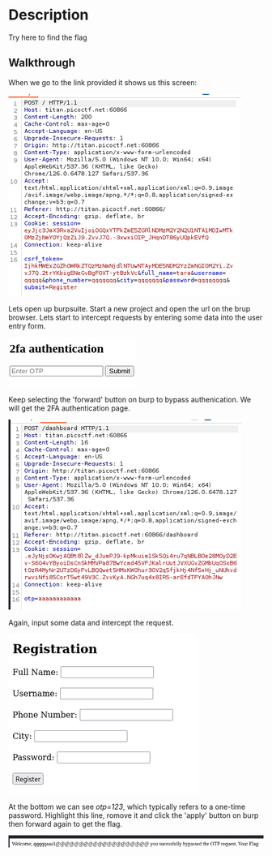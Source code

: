 # Description
Try here to find the flag

## Walkthrough
When we go to the link provided it shows us this screen:

![alt text](/Easy/Web/images/introToBurp1.png)

Lets open up burpsuite. Start a new project and open the url on the brup browser. Lets start to intercept requests by entering some data into the user entry form.

![alt text](/Easy/Web/images/introToBurp2.png)

Keep selecting the 'forward' button on burp to bypass authenication. We will get the 2FA authentication page.

![alt text](/Easy/Web/images/introToBurp3.png)

Again, input some data and intercept the request. 

![alt text](/Easy/Web/images/introToBurp4.png)

At the bottom we can see *otp=123*, which typically refers to a one-time password. Highlight this line, romove it and click the 'apply' button on burp then forward again to get the flag. 

![alt text](/Easy/Web/images/introToBurp5.png)